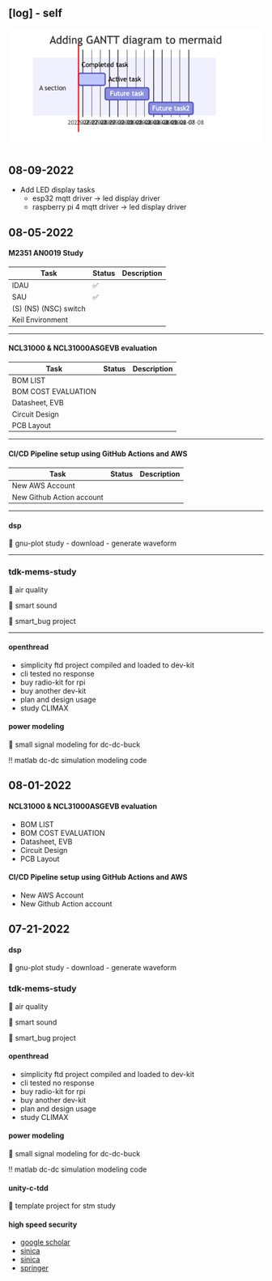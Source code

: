 ## [log] - self

![](./fluxconn_gantt.drawio.png)

##

## 08-09-2022
* Add LED display tasks
  * esp32 mqtt driver -> led display driver
  * raspberry pi 4 mqtt driver -> led display driver

## 08-05-2022

#### **M2351 AN0019 Study**
| Task | Status | Description |
| --- | --- | --- |
| IDAU | :white_check_mark: | |
| SAU | :white_check_mark: | |
| (S) (NS) (NSC) switch | | |
| Keil Environment | | |

---
#### **NCL31000 & NCL31000ASGEVB evaluation**

| Task | Status | Description |
| --- | --- | --- |
| BOM LIST |  | |
| BOM COST EVALUATION | |
| Datasheet, EVB | |
| Circuit Design | |
| PCB Layout | |

---
#### **CI/CD Pipeline setup using GitHub Actions and AWS**
| Task | Status | Description |
| --- | --- | --- |
| New AWS Account | | |
| New Github Action account | | |

---
#### **dsp**
:open_book: gnu-plot study
    - download
    - generate waveform

---
### **tdk-mems-study**
:floppy_disk: air quality

:floppy_disk: smart sound

:floppy_disk: smart_bug project

---

#### **openthread**
- simplicity ftd project compiled and loaded to dev-kit
- cli tested no response
- buy radio-kit for rpi
- buy another dev-kit
- plan and design usage
- study CLIMAX

#### **power modeling**
:open_book: small signal modeling for dc-dc-buck

:bangbang: matlab dc-dc simulation modeling code


## 08-01-2022
#### NCL31000 & NCL31000ASGEVB evaluation

- BOM LIST
- BOM COST EVALUATION
- Datasheet, EVB
- Circuit Design
- PCB Layout

#### CI/CD Pipeline setup using GitHub Actions and AWS
- New AWS Account
- New Github Action account




## 07-21-2022
#### dsp
:open_book: gnu-plot study
    - download
    - generate waveform


### tdk-mems-study
:floppy_disk: air quality

:floppy_disk: smart sound

:floppy_disk: smart_bug project

#### openthread
- simplicity ftd project compiled and loaded to dev-kit
- cli tested no response
- buy radio-kit for rpi
- buy another dev-kit
- plan and design usage
- study CLIMAX

#### power modeling
:open_book: small signal modeling for dc-dc-buck

:bangbang: matlab dc-dc simulation modeling code

#### unity-c-tdd
:open_book: template project for stm study


#### high speed security
* [google scholar](https://scholar.google.com/citations?user=hI3a_oIAAAAJ&hl=en)
* [sinica](https://homepage.iis.sinica.edu.tw/pages/byyang/supervised_en.html)
* [sinica](https://troll.iis.sinica.edu.tw/by-publ/#%E6%BB%B7%E6%95%99%E6%8E%88)
* [springer](https://link.springer.com/content/pdf/10.1007/s13389-012-0027-1.pdf)
